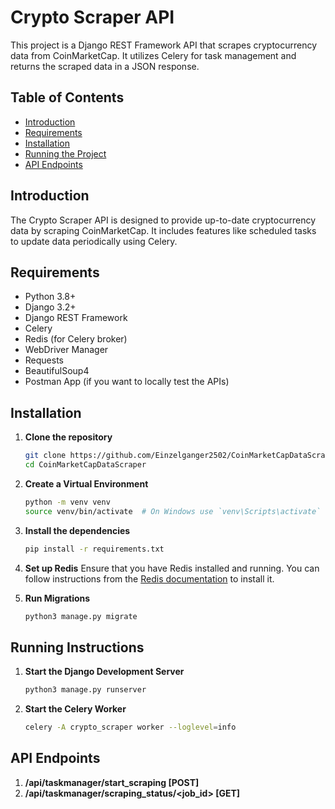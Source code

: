 # Crypto Scraper API

This project is a Django REST Framework API that scrapes cryptocurrency data from CoinMarketCap. It utilizes Celery for task management and returns the scraped data in a JSON response.

## Table of Contents

- [Introduction](#introduction)
- [Requirements](#requirements)
- [Installation](#installation)
- [Running the Project](#running-the-project)
- [API Endpoints](#api-endpoints)
  
## Introduction

The Crypto Scraper API is designed to provide up-to-date cryptocurrency data by scraping CoinMarketCap. It includes features like scheduled tasks to update data periodically using Celery.

## Requirements

- Python 3.8+
- Django 3.2+
- Django REST Framework
- Celery
- Redis (for Celery broker)
- WebDriver Manager
- Requests
- BeautifulSoup4
- Postman App (if you want to locally test the APIs)

## Installation

1. **Clone the repository**
   ```sh
   git clone https://github.com/Einzelganger2502/CoinMarketCapDataScraper.git
   cd CoinMarketCapDataScraper

2. **Create a Virtual Environment**
   ```sh
   python -m venv venv
   source venv/bin/activate  # On Windows use `venv\Scripts\activate`

3. **Install the dependencies**
   ```sh
   pip install -r requirements.txt

4. **Set up Redis**
Ensure that you have Redis installed and running. You can follow instructions from the [ Redis documentation](https://redis.io/docs/latest/) to install it.
   
5. **Run Migrations**
   ```sh
   python3 manage.py migrate

## Running Instructions
1. **Start the Django Development Server**
   ```sh
   python3 manage.py runserver
   
2. **Start the Celery Worker**
   ```sh
   celery -A crypto_scraper worker --loglevel=info

## API Endpoints
1. **/api/taskmanager/start_scraping [POST]**
2. **/api/taskmanager/scraping_status/<job_id> [GET]**

